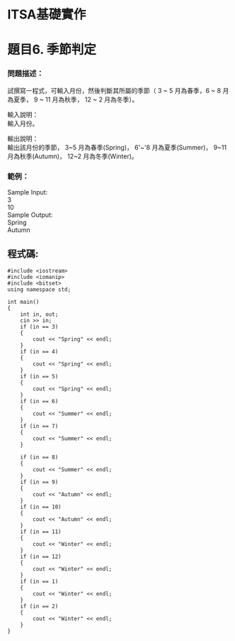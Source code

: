 # ITSA基礎實作
# 題目6. 季節判定

### 問題描述：  
試撰寫一程式，可輸入月份，然後判斷其所屬的季節（ 3 ~ 5 月為春季，6 ~ 8 月為夏季， 9 ~ 11 月為秋季， 12 ~ 2 月為冬季）。  

輸入說明：  
輸入月份。

輸出說明：  
輸出該月份的季節， 3~5 月為春季(Spring)， 6'~'8 月為夏季(Summer)， 9~11 月為秋季(Autumn)， 12~2 月為冬季(Winter)。 

### 範例：

Sample Input:  
3  
10  
Sample Output:  
Spring  
Autumn  

## 程式碼:
```
#include <iostream>  
#include <iomanip>  
#include <bitset>  
using namespace std;

int main()
{
    int in, out;
    cin >> in;
    if (in == 3)
    {
        cout << "Spring" << endl;
    }
    if (in == 4)
    {
        cout << "Spring" << endl;
    }
    if (in == 5)
    {
        cout << "Spring" << endl;
    }
    if (in == 6)
    {
        cout << "Summer" << endl;
    }
    if (in == 7)
    {
        cout << "Summer" << endl;
    }

    if (in == 8)
    {
        cout << "Summer" << endl;
    }
    if (in == 9)
    {
        cout << "Autumn" << endl;
    }
    if (in == 10)
    {
        cout << "Autumn" << endl;
    }
    if (in == 11)
    {
        cout << "Winter" << endl;
    }
    if (in == 12)
    {
        cout << "Winter" << endl;
    }
    if (in == 1)
    {
        cout << "Winter" << endl;
    }
    if (in == 2)
    {
        cout << "Winter" << endl;
    }
}
```
